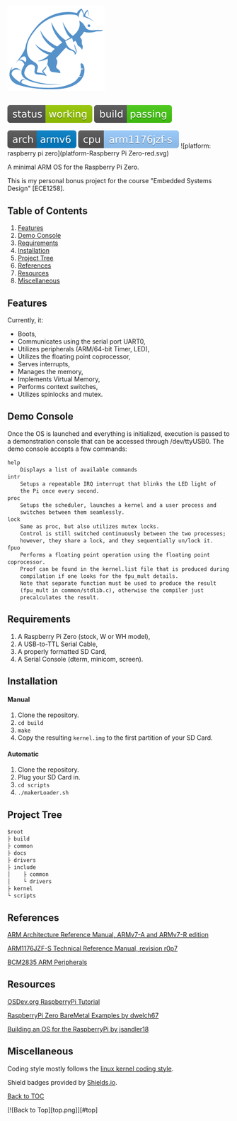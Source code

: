 ![ARMadillo logo](logo.png)

##

![status: working](status-working-green.svg)
![build: passing](build-passing-brightgreen.svg)

![arch: armv6](arch-armv6-blue.svg)
![cpu: arm1176jzf-s](cpu-arm1176jzf--s-9cf.svg)
![platform: raspberry pi zero](platform-Raspberry Pi Zero-red.svg)

A minimal ARM OS for the Raspberry Pi Zero.

This is my personal bonus project for the course "Embedded Systems Design" [ECE1258].

## Table of Contents

1. [Features](#Features)
2. [Demo Console](#Demo-Console)
3. [Requirements](#Requirements)
4. [Installation](#Installation)
5. [Project Tree](#Project-Tree)
6. [References](#References)
7. [Resources](#Resources)
8. [Miscellaneous](#Miscellaneous)

## Features

Currently, it:

* Boots,
* Communicates using the serial port UART0,
* Utilizes peripherals (ARM/64-bit Timer, LED),
* Utilizes the floating point coprocessor,
* Serves interrupts,
* Manages the memory,
* Implements Virtual Memory,
* Performs context switches,
* Utilizes spinlocks and mutex.

## Demo Console

Once the OS is launched and everything is initialized, execution is passed to
a demonstration console that can be accessed through /dev/ttyUSB0.
The demo console accepts a few commands:

	help
		Displays a list of available commands
	intr
		Setups a repeatable IRQ interrupt that blinks the LED light of
		the Pi once every second.
	proc
		Setups the scheduler, launches a kernel and a user process and
		switches between them seamlessly.
	lock
		Same as proc, but also utilizes mutex locks.
		Control is still switched continuously between the two processes;
		however, they share a lock, and they sequentially un/lock it.
	fpuo
		Performs a floating point operation using the floating point coprocessor.
		Proof can be found in the kernel.list file that is produced during
		compilation if one looks for the fpu_mult details.
		Note that separate function must be used to produce the result
		(fpu_mult in common/stdlib.c), otherwise the compiler just
		precalculates the result.

## Requirements

1. A Raspberry Pi Zero (stock, W or WH model),
2. A USB-to-TTL Serial Cable,
3. A properly formatted SD Card,
4. A Serial Console (dterm, minicom, screen).

## Installation

#### Manual

1. Clone the repository.
2. `cd build`
3. `make`
4. Copy the resulting `kernel.img` to the first partition of your SD Card.

#### Automatic

1. Clone the repository.
2. Plug your SD Card in.
3. `cd scripts`
4. `./makerLoader.sh`

## Project Tree

    $root
    ├ build
    ├ common
    ├ docs
    ├ drivers
    ├ include
    │    ├ common
    │    └ drivers
    ├ kernel
    └ scripts

## References

[ARM Architecture Reference Manual, ARMv7-A and ARMv7-R edition](https://static.docs.arm.com/ddi0406/c/DDI0406C_C_arm_architecture_reference_manual.pdf)

[ARM1176JZF-S Technical Reference Manual, revision r0p7](http://infocenter.arm.com/help/topic/com.arm.doc.ddi0301h/DDI0301H_arm1176jzfs_r0p7_trm.pdf)

[BCM2835 ARM Peripherals](https://www.raspberrypi.org/documentation/hardware/raspberrypi/bcm2835/BCM2835-ARM-Peripherals.pdf)

## Resources

[OSDev.org RaspberryPi Tutorial](https://wiki.osdev.org/ARM_RaspberryPi_Tutorial_C)

[RaspberryPi Zero BareMetal Examples by dwelch67](https://github.com/dwelch67/raspberrypi-zero)

[Building an OS for the RaspberryPi by jsandler18](https://jsandler18.github.io/)

## Miscellaneous

Coding style mostly follows the [linux kernel coding style](https://www.kernel.org/doc/html/v4.10/process/coding-style.html).

Shield badges provided by [Shields.io](https://shields.io/).

[Back to TOC](#Table-of-Contents)

[![Back to Top][top.png]][#top]

